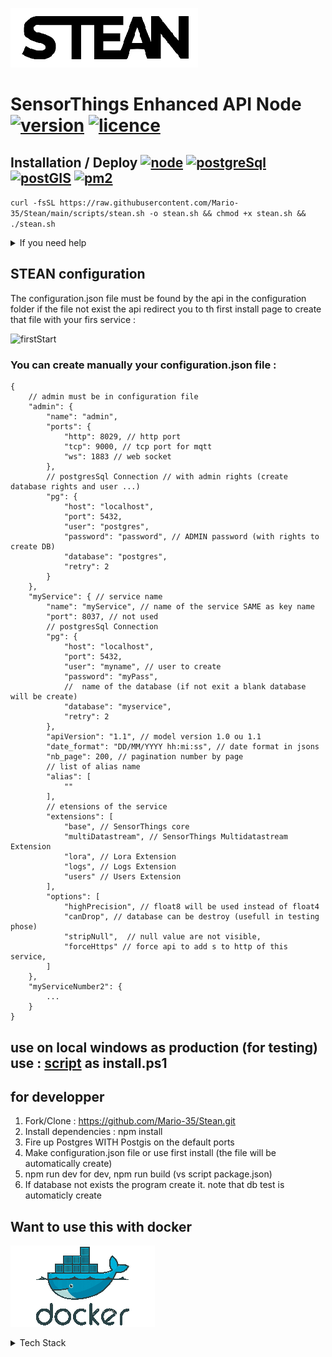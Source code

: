 ![Logo](https://raw.githubusercontent.com/Mario-35/Stean/main/assets/images/logo.png "Logo")

# SensorThings Enhanced API Node [![version](https://img.shields.io/badge/version-0.9.0-red)](https://github.com/Mario-35/Stean/blob/main/realease.md) [![licence](https://img.shields.io/badge/licence-MIT-red)](https://github.com/Mario-35/Stean?tab=MIT-1-ov-file#readme)

## Installation / Deploy  [![node](https://img.shields.io/badge/NodeJs-%20>16-blue)](https://nodejs.org/) [![postgreSql](https://img.shields.io/badge/PostgreSQL-%20>14-blue)](https://www.postgresql.org/) [![postGIS](https://img.shields.io/badge/postGIS-%20>3-blue)](https://postgis.net/) [![pm2](https://img.shields.io/badge/pm2-%20>5-blue)](https://pm2.keymetrics.io/)


```curl -fsSL https://raw.githubusercontent.com/Mario-35/Stean/main/scripts/stean.sh -o stean.sh && chmod +x stean.sh && ./stean.sh```

<details>
    <summary>If you need help</summary>
The menu differs depending on the progress of the installation but the header and footer of the menu display certain states:

![steanSh](https://raw.githubusercontent.com/Mario-35/Stean/main/assets/images/steanSh.jpg "steanSh")

- Path: the installation path of the API
- The version of stean installed
- The state of stean (RUN or STOP)
- At the bottom of the menu the version of node and postgresSql
- Quit to exit installation script
- "Indicate path" or "Change path" : indicates the installation path of the api
- "Check postGis" : test the existence and the version of postGis
- "Install all" : Install stean after check if nodeJs, Postgres and pm2 are installed
- "Back to previous" : If a backup is present install it instead of actual installed stean
- "Create / Recreate run script" : create run.sh with all parameters
- "Run / Stop stean" : run or stop API (if configuration.json is found)

</details>

## STEAN configuration

The configuration.json file must be found by the api in the configuration folder if the file not exist the api redirect you to th first install page to create that file with your firs service :

![firstStart](https://raw.githubusercontent.com/Mario-35/Stean/main/assets/images/firstStart.jpg "firstStart")

### You can create manually your configuration.json file :
```json5
{
    // admin must be in configuration file
    "admin": {
        "name": "admin",
        "ports": {
            "http": 8029, // http port
            "tcp": 9000, // tcp port for mqtt
            "ws": 1883 // web socket
        },
        // postgresSql Connection // with admin rights (create database rights and user ...)
        "pg": {
            "host": "localhost",
            "port": 5432,
            "user": "postgres",
            "password": "password", // ADMIN password (with rights to create DB)
            "database": "postgres",
            "retry": 2
        }
    },
    "myService": { // service name        
        "name": "myService", // name of the service SAME as key name
        "port": 8037, // not used
        // postgresSql Connection 
        "pg": {
            "host": "localhost",
            "port": 5432,
            "user": "myname", // user to create
            "password": "myPass",
            //  name of the database (if not exit a blank database will be create)
            "database": "myservice",
            "retry": 2
        },
        "apiVersion": "1.1", // model version 1.0 ou 1.1
        "date_format": "DD/MM/YYYY hh:mi:ss", // date format in jsons
        "nb_page": 200, // pagination number by page
        // list of alias name
        "alias": [
            ""
        ],
        // etensions of the service
        "extensions": [
            "base", // SensorThings core
            "multiDatastream", // SensorThings Multidatastream Extension
            "lora", // Lora Extension
            "logs", // Logs Extension
            "users" // Users Extension
        ],
        "options": [
            "highPrecision", // float8 will be used instead of float4
            "canDrop", // database can be destroy (usefull in testing phose)
            "stripNull",  // null value are not visible,
            "forceHttps" // force api to add s to http of this service,
        ]
    }, 
    "myServiceNumber2": {
        ...
    }
}
```

## use on local windows as production (for testing) use :  [script](https://raw.githubusercontent.com/Mario-35/Stean/main/scripts/install.ps1) as install.ps1

## for developper

1. Fork/Clone : <https://github.com/Mario-35/Stean.git>
2. Install dependencies : npm install
3. Fire up Postgres WITH Postgis on the default ports
4. Make configuration.json file or use first install (the file will be automatically create)
5. npm run dev for dev, npm run build (vs script package.json)
6. If database not exists the program create it. note that db test is automaticly create



## Want to use this with docker

![Docker](https://raw.githubusercontent.com/Mario-35/Stean/main/assets/images/logo-docker.png "Docker")

<details>
    <summary>Tech Stack</summary>

The project run under nodeJS.

![Nodejs](https://raw.githubusercontent.com/Mario-35/Stean/main/assets/images/nodejs.png "Nodejs")

![TypeScript](https://raw.githubusercontent.com/Mario-35/Stean/main/assets/images/ts.png "TypeScript") ![Javascript](https://raw.githubusercontent.com/Mario-35/Stean/main/assets/images/js.png "Javascript")

![HTML JS CSS](https://raw.githubusercontent.com/Mario-35/Stean/main/assets/images/html.png "HTML JS CSS")

## Directory Structure

```js
📦src
 ┣ 📂server // API Server
 ┃ ┣ 📂authentication // authentication and tokens
 ┃ ┣ 📂configuration // Configuration Server
 ┃ ┃ ┣ 📜.key // crypt Key
 ┃ ┃ ┗ 📜 configuration.json // configuration file
 ┃ ┣ 📂db
 ┃ ┃ ┣ 📂createDb // datas to create blank Database
 ┃ ┃ ┣ 📂dataAccess
 ┃ ┃ ┣ 📂entities // SensorThings entities
 ┃ ┃ ┣ 📂helpers 
 ┃ ┃ ┣ 📂monitoring 
 ┃ ┃ ┣ 📂queries
 ┃ ┃ ┗ 📜constants.ts // Constants for DB
 ┃ ┣ 📂enums // Enums datas
 ┃ ┣ 📂helpers // Application helpers
 ┃ ┣ 📂log // Logs tools
 ┃ ┣ 📂lora // loras functions
 ┃ ┣ 📂messages //all messages of the api
 ┃ ┣ 📂models //model descriptor
 ┃ ┣ 📂odata // Odata decoder
 ┃ ┃ ┣ 📂parser // Odata parser
 ┃ ┃ ┗ 📂visitor //  Odata decoder process
 ┃ ┃   ┣📂builder //  Odata builder process
 ┃ ┃   ┣📂helper  //  Odata helpers
 ┃ ┃   ┗📂pg  //  Odata postgres visitor
 ┃ ┣ 📂routes // routes API
 ┃ ┃ ┗ 📂helper // routes helpers
 ┃ ┃   ┣ 📜protected.ts // protected routes
 ┃ ┃   ┗ 📜unProtected.ts // open routes
 ┃ ┣ 📂types // data types
 ┃ ┣ 📂views // generated view
 ┃ ┃ ┣ 📂clas // class files
 ┃ ┃ ┣ 📂css
 ┃ ┃ ┣ 📂helpers // views helpers
 ┃ ┃ ┣ 📂html 
 ┃ ┃ ┗ 📂js
 ┃ ┣ 📜constants.ts // App constants
 ┃ ┗ 📜index.ts // starting file
 ┣ 📂template // ApiDoc template
 ┣ 📂test
 ┃ ┣ 📂integration // Tests
 ┃ ┃ ┗ 📂files // files For importation tests
 ┃ ┣ 📜apidoc.json // Apidoc configuration
 ┃ ┗ 📜dbTest.ts // DB test connection
 ┗ 📜build.js // js file for building app
```

- [Node.js](https://nodejs.org/) `v18.15.0`
- [PostgreSQL](https://www.postgresql.org/)
- [Postgres.js](https://github.com/porsager/postgres)
- [json2csv](https://mircozeiss.com/json2csv/)
- [busboy](https://github.com/mscdex/busboy)
- [jsonwebtoken](https://github.com/auth0/node-jsonwebtoken)
- [exceljs](https://github.com/exceljs/exceljs)
- [ssh2](https://github.com/mscdex/ssh2)

---

- [koa](https://koajs.com/)
- [koa-bodyparser](https://github.com/koajs/bodyparser)
- [koa-bodyparser](https://github.com/koajs/cors)
- [koa-compress](https://github.com/koajs/compress)
- [koa-html-minifier](https://github.com/koajs/html-minifier)
- [koa-json](https://github.com/koajs/json)
- [koa-helmet](https://github.com/venables/koa-helmet)
- [koa-logger](https://github.com/koajs/logger)
- [koa-router](https://github.com/koajs/router)
- [koa-session](https://github.com/koajs/session)
- [koa-passport](https://github.com/rkusa/koa-passport)
- [koa-static](https://github.com/koajs/static)
- [koa-favicon](https://github.com/koajs/favicon)
- [@koa/cors](https://github.com/koajs/cors)
- [passport-local](https://github.com/jaredhanson/passport-local)

</details>
